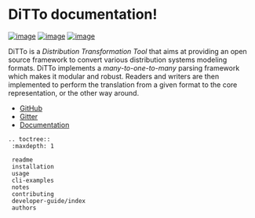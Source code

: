 DiTTo documentation!
=================================

[![image](https://travis-ci.org/NREL/ditto.svg?branch=master)](https://travis-ci.org/NREL/ditto)
[![image](https://badges.gitter.im/NREL/ditto.png)](https://gitter.im/NREL/ditto)
[![image](https://img.shields.io/badge/docs-ready-blue.svg)](https://nrel.github.io/ditto)

DiTTo is a _Distribution Transformation Tool_ that aims at providing an open source framework to convert various distribution systems modeling formats.
DiTTo implements a _many-to-one-to-many_ parsing framework which makes it modular and robust.
Readers and writers are then implemented to perform the translation from a given format to the core representation, or the other way around.

- [GitHub](https://github.com/NREL/ditto)
- [Gitter](https://gitter.im/NREL/ditto)
- [Documentation](https://nrel.github.io/ditto)

```eval_rst
.. toctree::
 :maxdepth: 1

 readme
 installation
 usage
 cli-examples
 notes
 contributing
 developer-guide/index
 authors
```


